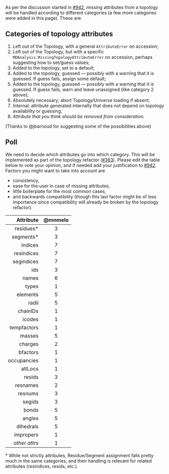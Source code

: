 As per the discussion started in [#942](https://github.com/MDAnalysis/mdanalysis/issues/942), missing attributes from a topology will be handled according to different categories (a few more categories were added in this page). These are:

Categories of topology attributes
---------------------------------

1. Left out of the Topology, with a general `AttributeError` on accession;
2. Left out of the Topology, but with a specific `MDAnalysis.MissingTopologyAttributeError` on accession, perhaps suggesting how to set/guess values;
3. Added to the topology, set to a default;
4. Added to the topology, guessed — possibly with a warning that it is guessed. If guess fails, assign some default;
5. Added to the topology, guessed — possibly with a warning that it is guessed. If guess fails, warn and leave unassigned (like category 2 above);
6. Absolutely necessary; abort Topology/Universe loading if absent;
7. Internal: attribute generated internally that does not depend on topology availability or guessing;
8. *Attribute that you think should be removed from consideration.*

(Thanks to @jbarnoud for suggesting some of the possibilities above)

Poll
----

We need to decide which attributes go into which category. This will be implemented as part of the topology refactor ([#363](https://github.com/MDAnalysis/mdanalysis/issues/363)). Please edit the table below to vote your opinion, and if needed add your justification to [#942](https://github.com/MDAnalysis/mdanalysis/issues/942). Factors you might want to take into account are
- consistency,
- ease for the user in case of missing attributes,
- little boilerplate for the most common cases,
- and backwards compatibility (though this last factor might be of less importance since compatibility will already be broken by the topology refactor).

|Attribute    |@mnmelo| 
|------------:|:-----:| 
|residues*    |   3   |
|segments*    |   3   |
|indices      |   7   | 
|resindices   |   7   | 
|segindices   |   7   | 
|ids          |   3   | 
|names        |   6   | 
|types        |   1   | 
|elements     |   5   | 
|radii        |   5   | 
|chainIDs     |   1   | 
|icodes       |   1   | 
|tempfactors  |   1   | 
|masses       |   5   | 
|charges      |   2   | 
|bfactors     |   1   | 
|occupancies  |   1   | 
|altLocs      |   1   | 
|resids       |   3   | 
|resnames     |   2   | 
|resnums      |   3   | 
|segids       |   3   | 
|bonds        |   5   | 
|angles       |   5   | 
|dihedrals    |   5   |
|impropers    |   1   | 
|*other attrs*|   1   |

\* While not strictly attributes, Residue/Segment assignment falls pretty much in the same categories, and their handling is relevant for related attributes (resindices, resids, etc.).